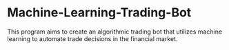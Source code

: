 # Machine-Learning-Trading-Bot
This program aims to create an algorithmic trading bot that utilizes machine learning to automate trade decisions in the financial market. 
